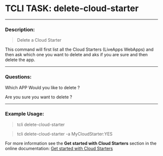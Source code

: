 # TCLI TASK: delete-cloud-starter

---
### Description:
> Delete a Cloud Starter 

This command will first list all the Cloud Starters (LiveApps WebApps) and then ask which one you want to delete and aks if you are sure and then delete the app.

---
### Questions:

Which APP Would you like to delete ?

Are you sure you want to delete <APP>?

---
### Example Usage:
> tcli delete-cloud-starter

> tcli delete-cloud-starter -a MyCloudStarter:YES

For more information see the **Get started with Cloud Starters** section in the online documentation:
[Get started with Cloud Starters](https://tibcosoftware.github.io/TCSToolkit/cli/tutorials/003_Get_Started_With_Cloud_Starters/)
